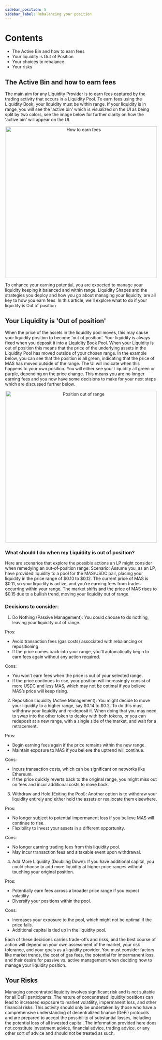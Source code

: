 ```yaml
---
sidebar_position: 5
sidebar_label: Rebalancing your position
---
```


# Contents
- The Active Bin and how to earn fees
- Your liquidity is Out of Position
- Your choices to rebalance
- Your risks

## The Active Bin and how to earn fees
The main aim for any Liquidity Provider is to earn fees captured by the trading activity that occurs in a Liquidity Pool. To earn fees using the Liquidity Book, your liquidity must be within range. If your liquidity is in range, you will see the 'active bin' which is visualized on the UI as being split by two colors, see the image below for further clarity on how the 'active bin' will appear on the UI.

<p align="center">
  <img src="/img/earnFee.png" alt="How to earn fees" width="500px" />
</p>

To enhance your earning potential, you are expected to manage your liquidity keeping it balanced and within range. Liquidity Shapes and the strategies you deploy and how you go about managing your liquidity, are all key to how you earn fees. In this article, we'll explore what to do if your liquidity is Out of position

## Your Liquidity is 'Out of position'
When the price of the assets in the liquidity pool moves, this may cause your liquidity position to become 'out of position'. Your liquidity is always fixed when you deposit it into a Liquidity Book Pool. When your Liquidity is out of position this means that the price of the underlying assets in the Liquidity Pool has moved outside of your chosen range.
In the example below, you can see that the position is all green, indicating that the price of MAS has moved outside of the range. The UI will indicate when this happens to your own position. You will either see your Liquidity all green or purple, depending on the price change.
This means you are no longer earning fees and you now have some decisions to make for your next steps which are discussed further below.

<p align="center">
  <img src="/img/rebalancing.png" alt="Position out of range" width="500px" />
</p>

### What should I do when my Liquidity is out of position?
Here are scenarios that explore the possible actions an LP might consider when remedying an out-of-position range:
Scenario:
Assume you, as an LP, have provided liquidity to a pool for the MAS/USDC pair, placing your liquidity in the price range of $0.10 to $0.12.
The current price of MAS is $0.11, so your liquidity is active, and you're earning fees from trades occurring within your range.
The market shifts and the price of MAS rises to $0.15 due to a bullish trend, moving your liquidity out of range.

### Decisions to consider:

1. Do Nothing (Passive Management):
You could choose to do nothing, leaving your liquidity out of range.

Pros:
- Avoid transaction fees (gas costs) associated with rebalancing or repositioning.
- If the price comes back into your range, you'll automatically begin to earn fees again without any action required.

Cons:
- You won't earn fees when the price is out of your selected range.
- If the price continues to rise, your position will increasingly consist of more USDC and less MAS, which may not be optimal if you believe MAS’s price will keep rising.

2. Reposition Liquidity (Active Management):
You might decide to move your liquidity to a higher range, say $0.14 to $0.2. To do this must withdraw your liquidity and re-deposit it. When doing that you may need to swap into the other token to deploy with both tokens, or you can redeposit at a new range, with a single side of the market, and wait for a retracement.

Pros:
- Begin earning fees again if the price remains within the new range.
- Maintain exposure to MAS if you believe the uptrend will continue.

Cons:
- Incurs transaction costs, which can be significant on networks like Ethereum.
- If the price quickly reverts back to the original range, you might miss out on fees and incur additional costs to move back.

3. Withdraw and Hold (Exiting the Pool):
Another option is to withdraw your liquidity entirely and either hold the assets or reallocate them elsewhere.

Pros:
- No longer subject to potential impermanent loss if you believe MAS will continue to rise.
- Flexibility to invest your assets in a different opportunity.

Cons:
- No longer earning trading fees from this liquidity pool.
- May incur transaction fees and a taxable event upon withdrawal.

4. Add More Liquidity (Doubling Down):
If you have additional capital, you could choose to add more liquidity at higher price ranges without touching your original position.

Pros:
- Potentially earn fees across a broader price range if you expect volatility.
- Diversify your positions within the pool.

Cons:
- Increases your exposure to the pool, which might not be optimal if the price falls.
- Additional capital is tied up in the liquidity pool.

Each of these decisions carries trade-offs and risks, and the best course of action will depend on your own assessment of the market, your risk tolerance, and your goals as a liquidity provider. You must consider factors like market trends, the cost of gas fees, the potential for impermanent loss, and their desire for passive vs. active management when deciding how to manage your liquidity position.

## Your Risks
Managing concentrated liquidity involves significant risk and is not suitable for all DeFi participants. The nature of concentrated liquidity positions can lead to increased exposure to market volatility, impermanent loss, and other financial risks. This activity should only be undertaken by those who have a comprehensive understanding of decentralized finance (DeFi) protocols and are prepared to accept the possibility of substantial losses, including the potential loss of all invested capital. The information provided here does not constitute investment advice, financial advice, trading advice, or any other sort of advice and should not be treated as such.
